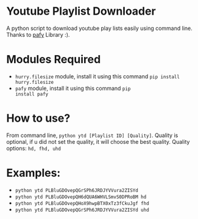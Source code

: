 # Youtube Playlist Downloader
A python script to download youtube play lists easily using command line. Thanks to [pafy](https://github.com/mps-youtube/pafy) Library :).

# Modules Required
* <code>hurry.filesize</code> module, install it using this command <code>pip install hurry.filesize</code>
* <code>pafy</code> module, install it using this command <code>pip install pafy</code>

# How to use?

From command line, <code>python ytd [Playlist ID] [Quality]</code>.
Quality is optional, if u did not set the quality, it will choose the best quality.
Quality options: <code>hd, fhd, uhd</code>
# Examples:
* <code>python ytd PLBluGDOvepQGrSPh6JRDJYVVura2ZISYd</code>  
* <code>python ytd PLBluGDOvepQH6dQUA6WHVLSmvS0DPRoBM hd</code>
* <code>python ytd PLBluGDOvepQHoX9hwpBTX0xTz3fCkuJgf fhd</code>
* <code>python ytd PLBluGDOvepQGrSPh6JRDJYVVura2ZISYd uhd</code>


